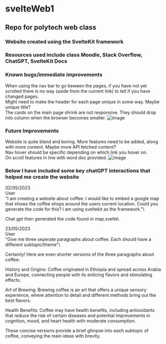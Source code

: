 # svelteWeb1
## Repo for polytech web class
### Website created using the SvelteKit framework
### Resources used include class Moodle, Stack Overflow, ChatGPT, SvelteKit Docs

### Known bugs/immediate improvements
   When using the nav bar to go beween the pages, if you have not yet scrolled there is no way (aside from the current link) to tell if you have changed pages.\
   Might need to make the header for each page unique in some way. Maybe unique title?\
   The cards on the main page shrink are not responsive. They should drop into column when the browser becomes smaller.
   ![image](https://github.com/reubenmca/svelteWeb1/assets/113948276/aad9825e-f1d4-4d82-8b74-de0beae984c6)

  
### Future Improvements
  Website is quite bland and boring. More features need to be added, along with more content. Maybe more API fetched content?\
  Nav hover should be specific depending on which link you hover on. \
  On scroll features in line with word doc provided.
  ![image](https://github.com/reubenmca/svelteWeb1/assets/113948276/603d9861-4083-4f05-8fa4-53197b141bb0)
 
### Below I have included some key chatGPT interactions that helped me create the website
  02/05/2023\
  User\
  "I am creating a website about coffee. I would like to embed a google map that shows the coffee shops around the users current location. Could you generate the code for this? I am using sveltekit as the framework."\
  
  Chat gpt then generated the code found in map.svelte\
  
  23/05/2023\
  User\
  "Give me three seperate paragraphs about coffee. Each should have a different subtopic/theme"\
  
  Certainly! Here are even shorter versions of the three paragraphs about coffee:

  History and Origins: Coffee originated in Ethiopia and spread across Arabia and Europe, connecting people with its enticing flavors and stimulating effects.
  
  Art of Brewing: Brewing coffee is an art that offers a unique sensory experience, where attention to detail and different methods bring out the best flavors.
  
  Health Benefits: Coffee may have health benefits, including antioxidants that reduce the risk of certain diseases and potential improvements in cognition, mood, and heart health with moderate consumption.
  
  These concise versions provide a brief glimpse into each subtopic of coffee, conveying the main ideas with brevity.



